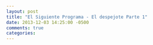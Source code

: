 ```yaml
---
layout: post
title: "El Siguiente Programa - El despejote Parte 1"
date: 2013-12-03 14:25:00 -0500
comments: true
categories: 
---
```

